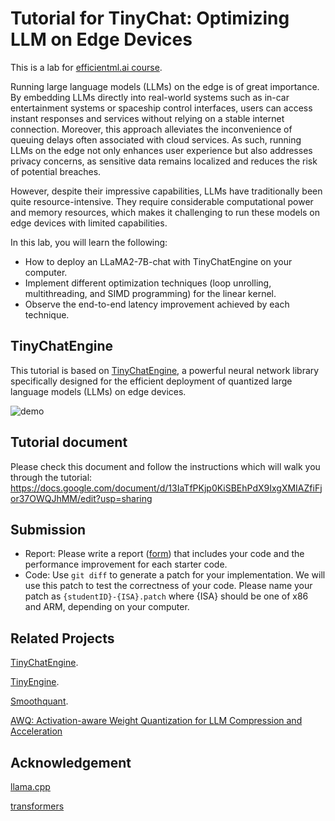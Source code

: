 # Tutorial for TinyChat: Optimizing LLM on Edge Devices

This is a lab for [efficientml.ai course](https://efficientml.ai/).

Running large language models (LLMs) on the edge is of great importance. By embedding LLMs directly into real-world systems such as in-car entertainment systems or spaceship control interfaces, users can access instant responses and services without relying on a stable internet connection. Moreover, this approach alleviates the inconvenience of queuing delays often associated with cloud services. As such, running LLMs on the edge not only enhances user experience but also addresses privacy concerns, as sensitive data remains localized and reduces the risk of potential breaches.

However, despite their impressive capabilities, LLMs have traditionally been quite resource-intensive. They require considerable computational power and memory resources, which makes it challenging to run these models on edge devices with limited capabilities.

In this lab, you will learn the following:
* How to deploy an LLaMA2-7B-chat with TinyChatEngine on your computer.
* Implement different optimization techniques (loop unrolling, multithreading, and SIMD programming) for the linear kernel.
* Observe the end-to-end latency improvement achieved by each technique.


## TinyChatEngine

This tutorial is based on [TinyChatEngine](https://github.com/mit-han-lab/TinyChatEngine), a powerful neural network library specifically designed for the efficient deployment of quantized large language models (LLMs) on edge devices. 

![demo](assets/figures/chat.gif)

## Tutorial document

Please check this document and follow the instructions which will walk you through the tutorial: https://docs.google.com/document/d/13IaTfPKjp0KiSBEhPdX9IxgXMIAZfiFjor37OWQJhMM/edit?usp=sharing

## Submission

* Report: Please write a report ([form](https://docs.google.com/document/d/17Z_ab8EhDvjcigLXdDqMqd2LTVsZ4CnpOYNkRTrnTmU/edit?usp=sharing)) that includes your code and the performance improvement for each starter code. 
* Code: Use `git diff` to generate a patch for your implementation. We will use this patch to test the correctness of your code. Please name your patch as `{studentID}-{ISA}.patch` where {ISA} should be one of x86 and ARM, depending on your computer.

## Related Projects

[TinyChatEngine](https://github.com/mit-han-lab/TinyChatEngine).

[TinyEngine](https://github.com/mit-han-lab/tinyengine).

[Smoothquant](https://github.com/mit-han-lab/smoothquant).

[AWQ: Activation-aware Weight Quantization for LLM Compression and Acceleration](https://github.com/mit-han-lab/llm-awq)

## Acknowledgement

[llama.cpp](https://github.com/ggerganov/llama.cpp)

[transformers](https://github.com/huggingface/transformers)
